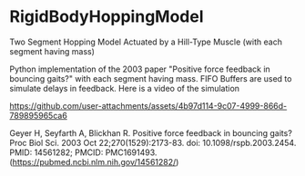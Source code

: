 # RigidBodyHoppingModel
Two Segment Hopping Model Actuated by a Hill-Type Muscle (with each segment having mass)

Python implementation of the 2003 paper "Positive force feedback in bouncing gaits?" with each segment having mass. FIFO Buffers are used to simulate delays in feedback. Here is a video of the simulation


https://github.com/user-attachments/assets/4b97d114-9c07-4999-866d-789895965ca6


Geyer H, Seyfarth A, Blickhan R. Positive force feedback in bouncing gaits? Proc Biol Sci. 2003 Oct 22;270(1529):2173-83. doi: 10.1098/rspb.2003.2454. PMID: 14561282; PMCID: PMC1691493. (https://pubmed.ncbi.nlm.nih.gov/14561282/)
